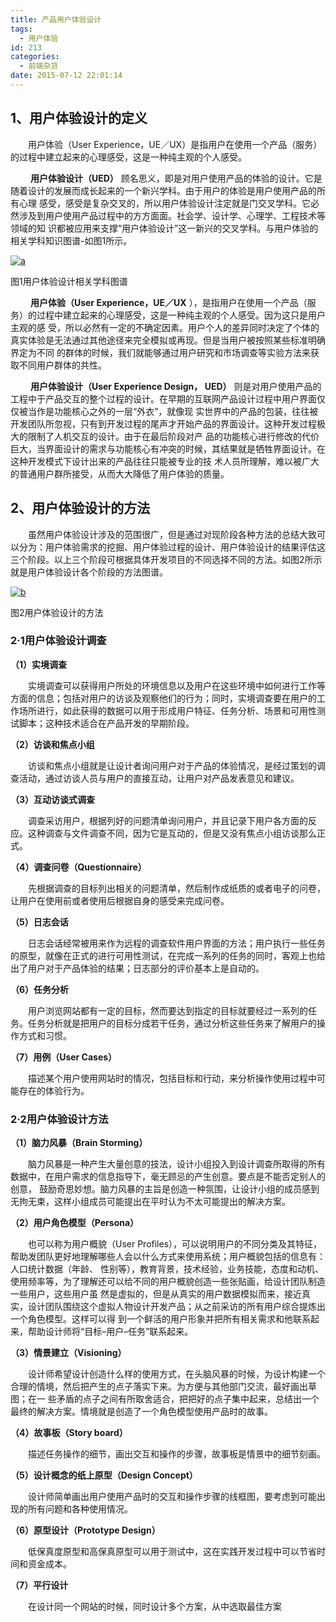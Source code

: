 ```yaml
---
title: 产品用户体验设计
tags:
  - 用户体验
id: 213
categories:
  - 前端杂货
date: 2015-07-12 22:01:14
---
```


## 1、用户体验设计的定义

&emsp;&emsp;用户体验（User Experience，UE／UX）是指用户在使用一个产品（服务）的过程中建立起来的心理感受，这是一种纯主观的个人感受。

&emsp;&emsp; **用户体验设计（UED）** 顾名思义，即是对用户使用产品的体验的设计。它是随着设计的发展而成长起来的一个新兴学科。由于用户的体验是用户使用产品的所有心理 感受，感受是复杂交叉的，所以用户体验设计注定就是门交叉学科。它必然涉及到用户使用产品过程中的方方面面。社会学、设计学、心理学、工程技术等领域的知 识都被应用来支撑“用户体验设计”这一新兴的交叉学科。与用户体验的相关学科知识图谱-如图1所示。

[![a](http://www.npm8.com/wp-content/uploads/2015/07/a1-300x284.jpg)](http://www.npm8.com/wp-content/uploads/2015/07/a1.jpg)

图1用户体验设计相关学科图谱

&emsp;&emsp; **用户体验（User Experience，UE／UX** ），是指用户在使用一个产品（服务）的过程中建立起来的心理感受，这是一种纯主观的个人感受。因为这只是用户主观的感 受，所以必然有一定的不确定因素。用户个人的差异同时决定了个体的真实体验是无法通过其他途径来完全模拟或再现。但是当用户被按照某些标准明确界定为不同 的群体的时候，我们就能够通过用户研究和市场调查等实验方法来获取不同用户群体的共性。

&emsp;&emsp; **用户体验设计（User Experience Design， UED）** 则是对用户使用产品的工程中于产品交互的整个过程的设计。在早期的互联网产品设计过程中用户界面仅仅被当作是功能核心之外的一层“外衣”，就像现 实世界中的产品的包装，往往被开发团队所忽视，只有到开发过程的尾声才开始产品的界面设计。这种开发过程极大的限制了人机交互的设计。由于在最后阶段对产 品的功能核心进行修改的代价巨大，当界面设计的需求与功能核心有冲突的时候，其结果就是牺牲界面设计。在这种开发模式下设计出来的产品往往只能被专业的技 术人员所理解，难以被广大的普通用户群所接受，从而大大降低了用户体验的质量。

## 2、用户体验设计的方法

&emsp;&emsp;虽然用户体验设计涉及的范围很广，但是通过对现阶段各种方法的总结大致可以分为：用户体验需求的挖掘、用户体验过程的设计、用户体验设计的结果评估这三个阶段。以上三个阶段可根据具体开发项目的不同选择不同的方法。如图2所示就是用户体验设计各个阶段的方法图谱。

[![b](http://www.npm8.com/wp-content/uploads/2015/07/b1-e1436709609469.jpg)](http://www.npm8.com/wp-content/uploads/2015/07/b1-e1436709609469.jpg)

图2用户体验设计的方法

### 2·1用户体验设计调查

**（1）实境调查**

&emsp;&emsp;实境调查可以获得用户所处的环境信息以及用户在这些环境中如何进行工作等方面的信息；包括对用户的访谈及观察他们的行为；同时，实境调查要在用户的工作场所进行，如此获得的数据可以用于形成用户特征、任务分析、场景和可用性测试脚本；这种技术适合在产品开发的早期阶段。

**（2）访谈和焦点小组**

&emsp;&emsp;访谈和焦点小组就是让设计者询问用户对于产品的体验情况，是经过策划的调查活动，通过访谈人员与用户的直接互动，让用户对产品发表意见和建议。

**（3）互动访谈式调查**

&emsp;&emsp;调查采访用户，根据列好的问题清单询问用户，并且记录下用户各方面的反应。这种调查与文件调查不同，因为它是互动的，但是又没有焦点小组访谈那么正式。

**（4）调查问卷（Questionnaire）**

&emsp;&emsp;先根据调查的目标列出相关的问题清单，然后制作成纸质的或者电子的问卷，让用户在使用前或者使用后根据自身的感受来完成问卷。

**（5）日志会话**

&emsp;&emsp;日志会话经常被用来作为远程的调查软件用户界面的方法；用户执行一些任务的原型，就像在正式的进行可用性测试，在完成一系列的任务的同时，客观上也给出了用户对于产品体验的结果；日志部分的评价基本上是自动的。

**（6）任务分析**

&emsp;&emsp;用户浏览网站都有一定的目标，然而要达到指定的目标就要经过一系列的任务。任务分析就是把用户的目标分成若干任务，通过分析这些任务来了解用户的操作方式和习惯。

**（7）用例（User Cases）**

&emsp;&emsp;描述某个用户使用网站时的情况，包括目标和行动，来分析操作使用过程中可能存在的体验行为。

### 2·2用户体验设计方法

**（1）脑力风暴（Brain Storming）**

&emsp;&emsp;脑力风暴是一种产生大量创意的技法，设计小组投入到设计调查所取得的所有数据中，在用户需求的信息指导下，毫无顾忌的产生创意。要点是不能否定别人的创意， 鼓励奇思妙想。脑力风暴的主旨是创造一种氛围，让设计小组的成员感到无拘无束，这样小组成员可能提出在平时认为不太可能提出的解决方案。

**（2）用户角色模型（Persona）**

&emsp;&emsp;也可以称为用户概貌（User Profiles），可以说明用户的不同分类及其特征，帮助发团队更好地理解哪些人会以什么方式来使用系统；用户概貌包括的信息有：人口统计数据（年龄、 性别等），教育背景，技术经验，业务技能，态度和动机、使用频率等，为了理解还可以给不同的用户概貌创造一些张贴画，给设计团队制造一些用户，这些用户虽 然是虚拟的，但是从真实的用户数据模拟而来，接近真实，设计团队围绕这个虚拟人物设计开发产品；从之前采访的所有用户综合提炼出一个角色模型。这样可以得 到一个鲜活的用户形象并把所有相关需求和他联系起来，帮助设计师将“目标–用户–任务”联系起来。

**（3）情景建立（Visioning）**

&emsp;&emsp;设计师希望设计创造什么样的使用方式，在头脑风暴的时候，为设计构建一个合理的情境，然后把产生的点子落实下来。为方便与其他部门交流，最好画出草图；在一 些矛盾的点子之间有所取舍适合，把把好的点子集中起来，总结出一个最终的解决方案。情境就是创造了一个角色模型使用产品时的故事。

**（4）故事板（Story board）**

&emsp;&emsp;描述任务操作的细节，画出交互和操作的步骤，故事板是情景中的细节刻画。

**（5）设计概念的纸上原型（Design Concept）**

&emsp;&emsp;设计师简单画出用户使用产品时的交互和操作步骤的线框图，要考虑到可能出现的所有问题和各种使用情况。

**（6）原型设计（Prototype Design）**

&emsp;&emsp;低保真度原型和高保真原型可以用于测试中，这在实践开发过程中可以节省时间和资金成本。

**（7）平行设计**

&emsp;&emsp;在设计同一个网站的时候，同时设计多个方案，从中选取最佳方案
